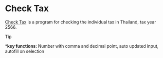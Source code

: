 # Check Tax
[Check Tax](https://kietpawpan.github.io/tax) is a program for checking the individual tax in Thailand, tax year 2566.

> [!TIP]
> ***key functions:** Number with comma and decimal point, auto updated input, autofill on selection 
